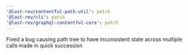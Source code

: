 ```yaml
---
'@last-rev/contentful-path-util': patch
'@last-rev/cli': patch
'@last-rev/graphql-contentful-core': patch
---
```


Fixed a bug causing path tree to have inconsistent state across multiple calls made in quick succession
